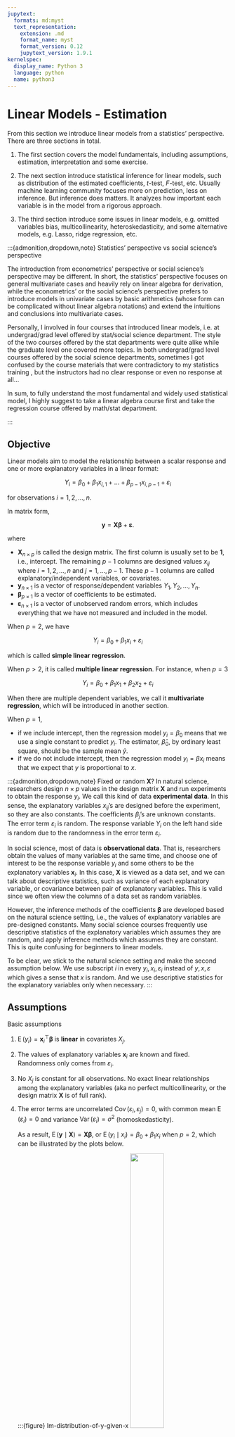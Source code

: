 ```yaml
---
jupytext:
  formats: md:myst
  text_representation:
    extension: .md
    format_name: myst
    format_version: 0.12
    jupytext_version: 1.9.1
kernelspec:
  display_name: Python 3
  language: python
  name: python3
---
```


# Linear Models - Estimation

From this section we introduce linear models from a statistics’ perspective. There are three sections in total.

1. The first section covers the model fundamentals, including assumptions, estimation, interpretation and some exercise.

2. The next section introduce statistical inference for linear models, such as distribution of the estimated coefficients, $t$-test, $F$-test, etc. Usually machine learning community focuses more on prediction, less on inference. But inference does matters. It analyzes how important each variable is in the model from a rigorous approach.

3. The third section introduce some issues in linear models, e.g. omitted variables bias, multicollinearity, heteroskedasticity, and some alternative models, e.g. Lasso, ridge regression, etc.


:::{admonition,dropdown,note} Statistics’ perspective vs social science’s perspective

The introduction from econometrics’ perspective or social science’s perspective may be different. In short, the statistics’ perspective focuses on general multivariate cases and heavily rely on linear algebra for derivation, while the econometrics’ or the social science’s perspective prefers to introduce models in univariate cases by basic arithmetics (whose form can be complicated without linear algebra notations) and extend the intuitions and conclusions into multivariate cases.

Personally, I involved in four courses that introduced linear models, i.e. at undergrad/grad level offered by stat/social science department. The style of the two courses offered by the stat departments were quite alike while the graduate level one covered more topics. In both undergrad/grad level courses offered by the social science departments, sometimes I got confused by the course materials that were contradictory to my statistics training , but the instructors had no clear response or even no response at all...

In sum, to fully understand the most fundamental and widely used statistical model, I highly suggest to take a linear algebra course first and take the regression course offered by math/stat department.

:::




## Objective

Linear models aim to model the relationship between a scalar response and one or more explanatory variables in a linear format:

$$Y_i  = \beta_0 + \beta_1 x_{i,1} + \ldots + \beta_{p-1} x_{i,p-1}  + \varepsilon_i $$

for observations $i=1, 2, \ldots, n$.

In matrix form,

$$
\boldsymbol{y} = \boldsymbol{X} \boldsymbol{\beta} + \boldsymbol{\varepsilon}.
$$

where
- $\boldsymbol{X}_{n\times p}$ is called the design matrix. The first column is usually set to be $\boldsymbol{1}$, i.e., intercept. The remaining $p-1$ columns are designed values $x_{ij}$ where $i = 1, 2, \ldots, n$ and $j=1, \ldots, p-1$. These $p-1$ columns are called explanatory/independent variables, or covariates.
- $\boldsymbol{y}_{n \times 1}$ is a vector of response/dependent variables $Y_1, Y_2, \ldots, Y_n$.
- $\boldsymbol{\beta}_{p \times 1}$ is a vector of coefficients to be estimated.
- $\boldsymbol{\varepsilon}_{n \times 1}$ is a vector of unobserved random errors, which includes everything that we have not measured and included in the model.

When $p=2$, we have

$$
Y_i = \beta_0 + \beta_1 x_i + \varepsilon_i
$$

which is called **simple linear regression**.

When $p>2$, it is called **multiple linear regression**. For instance, when $p=3$

$$
Y_i = \beta_0 + \beta_1 x_1 + \beta_2 x_2 + \varepsilon_i
$$

When there are multiple dependent variables, we call it **multivariate regression**, which will be introduced in another section.

When $p=1$,

- if we include intercept, then the regression model $y_i = \beta_0$ means that we use a single constant to predict $y_i$. The estimator, $\hat{\beta}_0$, by ordinary least square, should be the sample mean $\hat{y}$.
- if we do not include intercept, then the regression model $y_i = \beta x_i$ means that we expect that $y$ is proportional to $x$.

:::{admonition,dropdown,note} Fixed or random $\boldsymbol{X}$?
In natural science, researchers design $n\times p$ values in the design matrix $\boldsymbol{X}$ and run experiments to obtain the response $y_i$. We call this kind of data **experimental data**. In this sense, the explanatory variables $x_{ij}$’s are designed before the experiment, so they are also constants. The coefficients $\beta_j$’s are unknown constants. The error term $\varepsilon_i$ is random. The response variable $Y_i$ on the left hand side is random due to the randomness in the error term $\varepsilon_i$.

In social science, most of data is **observational data**. That is, researchers obtain the values of many variables at the same time, and choose one of interest to be the response variable $y_i$ and some others to be the explanatory variables $\boldsymbol{x}_i$. In this case, $\boldsymbol{X}$ is viewed as a data set, and we can talk about descriptive statistics, such as variance of each explanatory variable, or covariance between pair of explanatory variables. This is valid since we often view the columns of a data set as random variables.

However, the inference methods of the coefficients $\boldsymbol{\beta}$ are developed based on the natural science setting, i.e., the values of explanatory variables are pre-designed constants. Many social science courses frequently use descriptive statistics of the explanatory variables which assumes they are random, and apply inference methods which assumes they are constant. This is quite confusing for beginners to linear models.

To be clear, we stick to the natural science setting and make the second assumption below. We use subscript $i$ in every $y_i, x_i, \varepsilon_i$ instead of $y, x, \varepsilon$ which gives a sense that $x$ is random. And we use descriptive statistics for the explanatory variables only when necessary.
:::

## Assumptions

Basic assumptions

1.  $\operatorname{E}\left( y_i \right) = \boldsymbol{x}_i ^\top \boldsymbol{\beta}$ is **linear** in covariates $X_j$.

2.  The values of explanatory variables $\boldsymbol{x}_i$ are known and fixed. Randomness only comes from $\varepsilon_i$.

3.  No $X_j$ is constant for all observations. No exact linear relationships among the explanatory variables (aka no perfect multicollinearity, or the design matrix $\boldsymbol{X}$ is of full rank).

4.  The error terms are uncorrelated $\operatorname{Cov}\left( \varepsilon_i, \varepsilon_j \right)= 0$, with common mean $\operatorname{E}\left( \varepsilon_i \right) = 0$ and variance $\operatorname{Var}\left( \varepsilon_i \right) = \sigma^2$ (homoskedasticity).

    As a result, $\operatorname{E}\left( \boldsymbol{y} \mid \boldsymbol{X} \right) = \boldsymbol{X} \boldsymbol{\beta}$, or $\operatorname{E}\left( y_i \mid x_i \right) = \beta_0 + \beta_1 x_i$ when $p=2$, which can be illustrated by the plots below.

    :::{figure} lm-distribution-of-y-given-x
    <img src="../imgs/lm-cond-distribution.png" width = "40%" alt=""/>

    Distributions of $y$ given $x$ \[Meyer 2021\]
    :::

    :::{figure} lm-observation-of-y-given-x
    <img src="../imgs/lm-xyplane-dots.png" width = "50%" alt=""/>

    Observations of $y$ given $x$ \[Meyer 2021\]
    :::

    To predict $\hat{y}_i$, we just use $\hat{y}_i = \boldsymbol{x}_i ^\top \hat{\boldsymbol{\beta}}$ .

5.  The error terms are independent and follow Gaussian distribution $\varepsilon_i \overset{\text{iid}}{\sim}N(0, \sigma^2)$, or $\boldsymbol{\varepsilon} \sim N_n (\boldsymbol{0} , \sigma^2 \boldsymbol{I} _n)$.

    As a result, we have $Y_i \sim N(\boldsymbol{x}_i ^\top \boldsymbol{\beta} , \sigma^2 )$ or $\boldsymbol{y} \sim N_n(\boldsymbol{X} \boldsymbol{\beta} , \sigma^2 \boldsymbol{I} _n)$

These assumptions are used for different objectives. The first 3 assumptions are the base, and in additiona to them,
- derivation of $\hat{\boldsymbol{\beta}}$ by least squares uses no more assumptions.
- derivation of $\hat{\boldsymbol{\beta}}$ by maximal likelihood uses assumptions 4 and 5.
- derivation of $\operatorname{E}\left( \hat{\boldsymbol{\beta}} \right)$ uses $\operatorname{E}\left( \varepsilon_i \right) = 0$ in 4.
- derivation of $\operatorname{Var}\left( \hat{\boldsymbol{\beta}} \right)$ uses 1, 2, $\operatorname{Cov}\left( \varepsilon_i, \varepsilon_j \right) = 0$ and $\operatorname{Var}\left( \epsilon_i \right) = \sigma^2$ in 4.
- proof of Gaussian-Markov Theorem (BLUE) uses 4.
- derivation of the distribution of $\hat{\boldsymbol{\beta} }$ uses 4 and 5.

:::{admonition,dropdown,note} Zero conditional mean assumption
In some social science or econometrics courses, they follow the “Gauss-Markov assumptions” that are roughly the same to the assumptions, but in different formats. One of them is zero conditional mean assumption.

In general, it says

$$
\operatorname{E}\left( \varepsilon \mid x_1, x_2, \ldots, x_p\right) = 0
$$

For $p=2$, it is

$$\operatorname{E}\left( \varepsilon \mid x  \right) = 0$$

which (in their setting) implies

$$\begin{align}
\operatorname{E}\left( \varepsilon \right)
&= \operatorname{E}\left( \operatorname{E}\left( \varepsilon \mid x \right) \right)\\
&= 0\\
\operatorname{Cov}\left( \varepsilon, x \right)
&= \operatorname{E}\left( \varepsilon x \right) - \operatorname{E}\left( \varepsilon \right)\operatorname{E}\left( x \right)\\
&= \operatorname{E}\left( \operatorname{E}\left( \varepsilon x \mid x \right) \right)- 0 \times \operatorname{E}\left( x \right)\\
&= \operatorname{E}\left( x \operatorname{E}\left( \varepsilon \mid x \right) \right) \\
&= 0
\end{align}$$

Then they these two corollaries are used for [estimation](lm-estimation-by-assumpation).

As discussed above, in their setting $x$ is random (at this stage), so they use notations such as $\operatorname{E}\left( \varepsilon \mid x \right)$ and $\operatorname{Cov}\left( x, \varepsilon \right)$. It also seems that they view $\varepsilon$ as an “overall” measure of random error, instead of $\varepsilon_i$ for specific $i$ in the natural science setting. But they can mean so by using the conditional notation $\operatorname{E}\left( \varepsilon \mid x \right)$.
:::

## Estimation

We introduce various methods to estimate the parameters $\boldsymbol{\beta}$ and $\sigma^2$.

### Ordinary Least Squares

The most common way is to estimate the parameter $\hat{\boldsymbol{\beta}}$ by minimizing the sum of squared errors $\sum_i(y_i-\hat{y}_i)^2$.

```{margin} A note on substitution
We substitute the predicted $\hat{\boldsymbol{y} }$ by $\boldsymbol{X} \boldsymbol{\beta}$. The $\boldsymbol{\beta}$ here just means a variable in the optimization problem, not the unknown constant coefficients in our model.
```

$$\begin{align}
\hat{\boldsymbol{\beta}} &= \underset{\boldsymbol{\beta} }{\mathrm{argmin}} \, \left\Vert \boldsymbol{y}  - \hat{\boldsymbol{y}}  \right\Vert ^2 \\
&= \underset{\boldsymbol{\beta} }{\mathrm{argmin}} \, \left\Vert \boldsymbol{y}  - \boldsymbol{X}  \boldsymbol{\beta}  \right\Vert ^2 \\
\end{align}$$

The gradient w.r.t. $\boldsymbol{\beta}$ is

$$\begin{align}
\nabla_{\boldsymbol{\beta}} &= -2 \boldsymbol{X}  ^\top (\boldsymbol{y} - \boldsymbol{X} \boldsymbol{\beta} )  \\
&\overset{\text{set}}{=} \boldsymbol{0}
\end{align}$$

Hence, we have

$$
\boldsymbol{X} ^\top \boldsymbol{X} \boldsymbol{\beta} = \boldsymbol{X} ^\top \boldsymbol{y}
$$

This linear system is called the **normal equation**.

The closed form solution is

$$\hat{\boldsymbol{\beta}} = \left( \boldsymbol{X} ^\top \boldsymbol{X}   \right)^{-1}\boldsymbol{X} ^\top  \boldsymbol{y}  $$


Note that $\hat{\boldsymbol{\beta}}=(\boldsymbol{X} ^\top \boldsymbol{X} ) ^{-1} \boldsymbol{X}^\top \boldsymbol{y}$ is a random variable, since it is a linear combination of the random vector $\boldsymbol{y}$. This means that, keeping $\boldsymbol{X}$ fixed, repeat the experiment, we will probably get different response values $\boldsymbol{y}$, and hence different $\hat{\boldsymbol{\beta}}$. As a result, there is a sampling distribution of $\hat{\boldsymbol{\beta}}$, and we can find its mean, variance, and conduct hypothesis testing.


::::{admonition,dropdown,tip} View least squares as projection
Substitute the solve $\hat{\boldsymbol{\beta}}$ into the prediction $\hat{\boldsymbol{y}}$ we have


$$
\hat{\boldsymbol{y}} = \boldsymbol{X} \hat{\boldsymbol{\beta}} = \underbrace {\boldsymbol{X} (\boldsymbol{X} ^\top \boldsymbol{X} ) ^{-1} \boldsymbol{X} ^\top}_{\boldsymbol{H}} \boldsymbol{y}
$$

Here $\boldsymbol{H}$ is a projection matrix onto the column space (image) of $\boldsymbol{X}$. Recall that a projection matrix onto the column span of a matrix $\boldsymbol{X}$ has the form $\boldsymbol{P} _{\operatorname{col}(\boldsymbol{X} )} = \boldsymbol{X} \boldsymbol{X} ^\dagger$ where $\boldsymbol{X} ^\dagger =  (\boldsymbol{X} ^\top \boldsymbol{X} ) ^{-1} \boldsymbol{X} ^\top$ is the pseudo inverse of $\boldsymbol{X}$.

Essentially, we are trying to find a vector $\hat{\boldsymbol{y}}$ in the column space of the data matrix $\boldsymbol{X}$ that is as close to $\boldsymbol{y}$ as possible, and the closest one is just the projection of $\boldsymbol{y}$ onto $\operatorname{col}(\boldsymbol{X})$, which is $\boldsymbol{H}\boldsymbol{y}$. The distance is measured by the norm $\left\| \boldsymbol{y} - \hat{\boldsymbol{y}}  \right\|$, which is the squared root of sum of squared errors. Note that $\boldsymbol{y} - \hat{\boldsymbol{y}} = (\boldsymbol{I} - \boldsymbol{H} ) \boldsymbol{y} \in \operatorname{col}(\boldsymbol{X}) ^ \bot$ since $\boldsymbol{I} - \boldsymbol{H} = \boldsymbol{I}  - \boldsymbol{P}_{\operatorname{col}(\boldsymbol{X}) } = \boldsymbol{P}_{\operatorname{col}(\boldsymbol{X}) ^ \bot}$ is the projection matrix onto the orthogonal complement $\operatorname{col}(\boldsymbol{X}) ^ \bot$.

:::{figure} lm-projection
<img src="../imgs/lm-projection.png" width = "50%" alt=""/>

Least squares as a projection [[Gold 2017]](https://waterprogramming.wordpress.com/2017/05/12/an-introduction-to-econometrics-part-1-classical-ordinary-least-squares-regression/)
:::

::::


:::{admonition,dropdown,note} Solving the linear system by software
Computing software use specific functions to solve the normal equation $\boldsymbol{X} ^\top \boldsymbol{X} \boldsymbol{\beta} = \boldsymbol{X} ^\top \boldsymbol{y}$ for $\boldsymbol{\beta}$, instead of using the inverse $(\boldsymbol{X} ^\top \boldsymbol{X}) ^{-1}$ directly which can be slow and numerically unstable. For instance, one can use QR factorization of $X$,

$$
\boldsymbol{X} = \boldsymbol{Q} \left[\begin{array}{l}
\boldsymbol{R}_{p \times p}  \\
\boldsymbol{0}_{(n-p) \times p}
\end{array}\right]
$$

Hence,

$$
\begin{aligned}
\| \boldsymbol{y} - \boldsymbol{X}  \boldsymbol{\beta}  \|^{2}
&=\left\|\boldsymbol{Q} ^{\top} \boldsymbol{y}  - \boldsymbol{Q} ^\top \boldsymbol{X} \boldsymbol{\beta}  \right\|^{2} \\
&=\left\|\left(\begin{array}{c}
\boldsymbol{f}  \\
\boldsymbol{r}
\end{array}\right)-\left(\begin{array}{c}
\boldsymbol{R} \boldsymbol{\beta}  \\
\boldsymbol{0}
\end{array}\right)\right\|^{2} \\
&=\|\boldsymbol{f} - \boldsymbol{R} \boldsymbol{\beta} \|^{2}+\|\boldsymbol{r} \|^{2}
\end{aligned}
$$

Finally

$$
\boldsymbol{\beta} = \boldsymbol{R} ^{-1} \boldsymbol{f}
$$
:::




An unbiased estimator of the error variance $\sigma^2 = \operatorname{Var}\left( \varepsilon \right)$ is (to be discussed \[later\])

$$
\hat{\sigma}^2 = \frac{\left\Vert \boldsymbol{y} - \boldsymbol{X} \hat{\boldsymbol{\beta}} \right\Vert ^2}{n-p}
$$

When $p=2$, we have

$$\hat{\beta}_0, \hat{\beta}_1 =  \underset{\beta_0, \beta_1 }{\mathrm{argmin}} \, \sum_i \left( y_i - \beta_0 - \beta_1 x_i \right)^2$$

Differentiation w.r.t. $\beta_1$ gives

$$
- 2\sum_i (y_i - \beta_0 - \beta_1 x_i) x_i = 0
$$

Differentiation w.r.t. $\beta_0$ gives

$$
- 2\sum_i (y_i - \beta_0 - \beta_1 x_i) = 0
$$

Solve the system of the equations, we have

$$\begin{align}
\hat{\beta}_{1} &=\frac{\sum_{i=1}^{n}\left(x_{i}-\bar{x}\right)\left(y_{i}-\bar{y}\right)}{\sum_{i=1}^{n}\left(x_{i}-\bar{x}\right)^{2}} \\
\hat{\beta}_{0} &=\bar{y}-\hat{\beta}_{1} \bar{x}
\end{align}$$

The expression for $\hat{\beta}_0$ implies that the fitted line cross the sample mean point $(\bar{x}, \bar{y})$.

Moreover,

$$
\hat{\sigma}^2 = \frac{1}{n-2} \sum_i \hat\varepsilon_i^2
$$

where $\hat\varepsilon_i = y_i - \hat{\beta}_0 - \hat{\beta}_1 x_i$.

:::{admonition,note} Minimizing mean squared error
The objective function, **sum of squared errors**,

$$
\left\Vert \boldsymbol{y}  - \boldsymbol{X}  \boldsymbol{\beta}  \right\Vert ^2 = \sum_i \left( y_i - \boldsymbol{x}_i ^\top \boldsymbol{\beta} \right)^2
$$

can be replaced by **mean squared error**,

$$
\frac{1}{n} \sum_i \left( y_i - \boldsymbol{x}_i ^\top \boldsymbol{\beta} \right)^2
$$

and the results are the same.
:::




(lm-estimation-by-assumpation)=
### By Assumptions

In some social science courses, the estimation is done by using the assumptions

- $\operatorname{E}\left( \varepsilon \right) = 0$
- $\operatorname{E}\left( \varepsilon \mid X \right) = 0$

The first one gives

$$
\frac{1}{n}  \sum_{i=1}^{n}\left(y_{i}-\hat{\beta}_{0}-\hat{\beta}_{1} x_{i}\right)=0
$$

The second one gives

$$\begin{align}
\operatorname{Cov}\left( X, \varepsilon \right)
&= \operatorname{E}\left( X \varepsilon \right) - \operatorname{E}\left( X \right) \operatorname{E}\left( \varepsilon \right) \\
&= \operatorname{E}\left[ \operatorname{E}\left( X \varepsilon \mid X \right) \right] - \operatorname{E}\left(  X \right)\operatorname{E}\left[ \operatorname{E}\left( \varepsilon \mid X\right) \right]\\
&= \operatorname{E}\left[ X \operatorname{E}\left( \varepsilon \mid X \right) \right] - \operatorname{E}\left(  X \right)\operatorname{E}\left[ \operatorname{E}\left( \varepsilon \mid X\right) \right]\\
&= 0
\end{align}$$

which gives

$$
\frac{1}{n}  \sum_{i=1}^{n} x_{i}\left(y_{i}-\hat{\beta}_{0}-\hat{\beta}_{1} x_{i}\right)=0
$$

Therefore, we have the same normal equations to solve for $\hat{\beta}_0$ and $\hat{\beta}_1$.



:::{admonition,warning} Warning

Estimation by the two assumptions derived from the zero conditional mean assumption can be problematic. Consider a model without intercept $y_i = \beta x_i + \varepsilon_i$. Fitting by OLS, we have only ONE first order condition

$$
\sum_{i=1}^{n} x_{i}\left(y_{i}-\hat{\beta}_{1} x_{i}\right)=0
$$

If we fit by assumptions, then in addition to the condition above, the first assumption $\operatorname{E}\left( \varepsilon \right) = 0$ also gives

$$
 \sum_{i=1}^{n}\left(y_{i}-\hat{\beta}_{1} x_{i}\right)=0
$$

These two conditions may not hold at the same time.
:::


### Maximum Likelihood

biased. TBD.

### Gradient Descent

TBD.

## Interpretation


### Value of Estimated Coefficients

```{margin} Non-linear term in linear models.
"Linear" model is linear in predictors. A predictor can be a non-linear feature of inputs $x_1, \ldots, x_p$, say $x_1^2, ln^{x_1}, x_1 x_2, $ etc.
```

1. For a model in a standard form,

    - $\beta_j$ is the expected change in the value of the response variable $y$ if the value of the covariate $x_j$ increases by 1, holding other covariates fixed, aka *ceteris paribus*.

        :::{admonition,warning} Warning
        Sometimes other covariates is unlikely to be fixed as we increase $x_j$, and in these cases the *ceteris paribus* interpretation is not appropriate. So for interpretation purpose, don’t include

        - multiple measures of the same economic concept,
        - intermediate outcomes or alternative forms of the dependent variable
        :::

    - $\beta_0$ is the expected value of the response variable $y$ if all covariates have values of zero.

1. If the covariate is an interaction term, for instance,

    $$
    Y = \beta_0 + \beta_1 x_1 + \beta_2 x_2 + \beta_{12} x_1 x_2 + \varepsilon
    $$

    Then $(\hat{\beta}_1 + \hat{\beta}_{12}x_2)$ can be interpreted as the estimated effect of one unit change in $x_1$ on $Y$ given a fixed value $x_2$. Usually $x_2$ is an dummy variable, say gender.

    In short, we build this model because we believe the effect of $x_1$ on $Y$ depends on $x_2$.

    Often higher-order interactions are added after lower-order interactions are included.


1. For polynomial covariates, say,

    $$
    Y = \beta_0 + \beta_1 x_1 + \beta_2 x_1^2 + \beta_{3} x_1^3 + \varepsilon
    $$

    the interpretation of the marginal effect of $x_1$ is simply the partial derivative $\beta_1 + 2\beta_2 x_1 + 3 \beta_3 x_1^2$. We build such model because the plot suggests a non-linear relation between $Y$ and $x_1$, or we believe the effect of $x_1$ on $Y$ depends on the value of $x_1$. Note in this case the effect can change sign.


1. For a model that involves log, we need some approximation.

    - $Y = \beta_0 + \beta_1 \ln(x) + \mu$

        $$\begin{aligned}
        \ln(1+0.01)&\approx 0.01\\
        \Rightarrow \quad \ln(x + 0.01x) &\approx \ln(x)  + 0.01 \quad \forall x\\
        \end{aligned}$$

        Hence, $0.01x$ change in $x$, or $1\%$ change in $x$, is associated with $0.01\beta_1$ change in value of $Y$.

    - $\ln(Y) = \beta_0 + \beta_1 x + \mu$

        $$\begin{aligned}
        Y ^\prime
        &= \exp(\beta_0 + \beta_1 (x + 1) + \varepsilon)   \\
        &= \exp(\beta_0 + \beta_1 + \varepsilon) \exp(\beta_1)  \\
        &\approx Y (1 + \beta_1) \quad \text{if $\beta_1$ is close to 0}  \\
        \end{aligned}$$

        Hence, $1$ unit change in $x$ is associated with $100\beta_1 \%$ change in $Y$.

    - $\ln(Y) = \beta_0 + \beta_1 \ln(x) + \mu$

        $$\begin{aligned}
        Y ^\prime
        &= \exp(\beta_0 + \beta_1 \ln(x + 0.01x) + \varepsilon)   \\
        &\approx \exp(\beta_0 + \beta_1 (\ln(x) + 0.01) + \varepsilon)   \\
        &= \exp(\beta_0 + \beta_1 \ln(x) + \varepsilon)\exp(0.01\beta_1)   \\
        &\approx Y (1 + 0.01\beta_1) \quad \text{if $0.01\beta_1$ is close to 0}  \\
        \end{aligned}$$

        Hence, $1\%$ change in $x$ is associated with $\beta_1 \%$ change in $Y$, i.e. $\beta_1$ measures **elasticity**.



      :::{admonition,note} When to use log?

      Log is often used

      - when the variable has a right skewed distribution, e.g. wages, prices

      - to reduce heteroskedasticity

      not used when

      - the variable has negative values

      - the variable are in percentages or proportions (hard to interpret)

      Also note that logging can change significance tests.

      :::



``` {warning}
Linear regression models only reveal linear associations between the response variable and the independent variables. But association does not imply causation. Simple example: in SLR, regress $X$ over $Y$, the coefficient has same sign and significance, but causation cannot be reversed.

Only when the data is from a randomized controlled trial, correlation will imply causation.
```

We can measure if a coefficient is statistically significant by [$t$-test](lm-t-test).




### $R$-squared

We will introduce $R$-squared in detail in next section.

Definition ($R$-squared)
: $R$-squared is a statistical measure that represents the **proportion of the variance** for a dependent variable that’s **explained** by an independent variable or variables in a regression model.

$$
R^2 = \frac{\sum (\hat{y}_i - \bar{y})^2}{\sum (y_i - \bar{y})^2}
$$

(lm-partialling-out)=
### Partialling Out Explanation for MLR

We can interpret the coefficients in multiple linear regression from “partialling out” perspective.

When $p=3$, i.e.,

$$
\hat{y}=\hat{\beta}_{0}+\hat{\beta}_{1} x_{1}+\hat{\beta}_{2} x_{2}
$$

We can obtain $\hat{\beta}_1$ by the following three steps

1.  regress $x_1$ over $x_2$ and obtain

    $$\hat{x}_{1}=\hat{\gamma}_{0}+\hat{\gamma}_{1} x_{2}$$

2.  compute the residuals $\hat{u}_{i}$ in the above regression

    $$
    \hat{u}_{i} = x_{1i} - \hat{x}_{1i}
    $$

3.  regress $y$ on the the residuals $\hat{u}_{1}$, and the estimated coefficient equals the required coefficient.

    $$\begin{align}
    \text{Regress}\quad y_i
    &\sim \alpha_{0}+\alpha_{1} \hat{u}_i \\
    \text{Obtain}\quad\hat{\alpha}_{1}
    &= \frac{\sum (\hat{u}_i - \bar{\hat{u}}_i)(y_i - \bar{y})}{\sum (\hat{u}_i - \bar{\hat{u}}_i)^2} \\
    &= \frac{\sum \hat{u}_{i}y_i}{\sum \hat{u}_{i}^2} \qquad \because \bar{\hat{u}}_i = 0\\
    &\overset{\text{claimed}}{=} \hat{\beta}_1
    \end{align}$$

In this approach, $\hat{u}$ is interpreted as the part in $x_1$ that cannot be predicted by $x_2$, or is uncorrelated with $x_2$. We then regress $y$ on $\hat{u}$, to get the effect of $x_1$ on $y$ after $x_2$ has been “partialled out”.

It can be proved that the above method hold for any $p$.

:::{admonition,dropdown,seealso} *Proof*

Let's consider the last variable $X_j$ and its coefficient $\beta_j$. First we find a formula for $\hat{\beta}_j$.

Recall the matrix inverse formula: if


$$
\boldsymbol{M}=\left[\begin{array}{cc}
\boldsymbol{A} & \boldsymbol{b} \\
\boldsymbol{b}^{\top} & c
\end{array}\right]
$$

Then

$$
\boldsymbol{M}^{-1}=\left[\begin{array}{cc}
\left(\boldsymbol{A}-\frac{1}{c} \boldsymbol{b} \boldsymbol{b}^{\top}\right)^{-1} & -\frac{1}{k} \boldsymbol{A}^{-1} \boldsymbol{b} \\
-\frac{1}{k} \boldsymbol{b}^{\top} \boldsymbol{A}^{-1} & \frac{1}{k}
\end{array}\right]=\left[\begin{array}{cc}
\boldsymbol{A}^{-1}+\frac{1}{k} \boldsymbol{A}^{-1} \boldsymbol{b} \boldsymbol{b}^{\top} \boldsymbol{A}^{-1} & -\frac{1}{k} \boldsymbol{A}^{-1} \boldsymbol{b} \\
-\frac{1}{k} \boldsymbol{b}^{\top} \boldsymbol{A}^{-1} & \frac{1}{k}
\end{array}\right]
$$

where $k = c- \boldsymbol{b} ^\top \boldsymbol{A} ^{-1} \boldsymbol{b}$.

In this case,

- $\boldsymbol{A} = \boldsymbol{X} ^\top _{-j} \boldsymbol{X} _{-j}$

- $\boldsymbol{b} = \boldsymbol{X} ^\top _{-j} \boldsymbol{x}_j$
- $c = \boldsymbol{x}_j ^\top \boldsymbol{x}_j = \left\| \boldsymbol{x}_j  \right\|^2$
- $k = \boldsymbol{x}_j ^\top \boldsymbol{x}_j  - \boldsymbol{x}_j ^\top \boldsymbol{X} _{-j} \left( \boldsymbol{X} ^\top _{-j} \boldsymbol{X} _{-j} \right) ^{-1} \boldsymbol{X} ^\top _{-j} \boldsymbol{x}_j = \boldsymbol{x}_j ^\top (\boldsymbol{I} - \boldsymbol{H} _{-j}) \boldsymbol{x}_j$

Substituting the above expression to the formula gives

$$
\left( \boldsymbol{X} ^\top \boldsymbol{X} \right)^{-1}=\left[\begin{array}{cc}
\left(\boldsymbol{X} ^\top _{-j} \boldsymbol{X} _{-j}-\frac{1}{c} \boldsymbol{X} ^\top _{-j} \boldsymbol{x}_j \boldsymbol{x}_j ^\top \boldsymbol{X} _{-j} \right)^{-1} & -\frac{1}{k} \left( \boldsymbol{X} ^\top _{-j} \boldsymbol{X} _{-j} \right)^{-1} \boldsymbol{X} ^\top _{-j} \boldsymbol{x}_j \\
-\frac{1}{k} \boldsymbol{x}_j^{\top} \boldsymbol{X} _{-j}  \left( \boldsymbol{X} ^\top _{-j} \boldsymbol{X} _{-j} \right)^{-1} & \frac{1}{k}
\end{array}\right]
$$

Hence

$$\begin{aligned}
\hat{\beta}_j &=\hat{\boldsymbol{\beta}} _{[j]} \\
&= \left[ \left( \boldsymbol{X} ^\top \boldsymbol{X}  \right) ^{-1} \boldsymbol{X} ^\top \boldsymbol{y} \right]_j \\
&= \frac{1}{k} \left[\begin{array}{cc}
- \boldsymbol{x}_j^{\top} \boldsymbol{X} _{-j}  \left( \boldsymbol{X} ^\top _{-j} \boldsymbol{X} _{-j} \right)^{-1} & 1 \\
\end{array}\right] \left[\begin{array}{cc}
\boldsymbol{X} ^\top _{-j} \boldsymbol{y} \\
\boldsymbol{x}_j ^\top \boldsymbol{y}
\end{array}\right] \\
&= \frac{1}{k} \left( - \boldsymbol{x}_j^{\top} \boldsymbol{X} _{-j}  \left( \boldsymbol{X} ^\top _{-j} \boldsymbol{X} _{-j} \right)^{-1} \boldsymbol{X} ^\top _{-j} \boldsymbol{y}  + \boldsymbol{x} ^\top _j \boldsymbol{y}   \right) \\
&= \frac{1}{k} \left(- \boldsymbol{x}_j^{\top}\boldsymbol{H} _{-j} \boldsymbol{y}  + \boldsymbol{x} ^\top _j \boldsymbol{y}   \right) \\
&= \frac{1}{k} \boldsymbol{x}_j ^\top \left(\boldsymbol{I}_{n} - \boldsymbol{H} _{-j}   \right) \boldsymbol{y} \\
&= \frac{1}{k}  \hat{\boldsymbol{u}} ^\top \boldsymbol{y} \\
\end{aligned}$$

The partialling out formula says


$$\begin{aligned}
\hat{\alpha}_1
&= \frac{\sum (\hat{u}_i - \bar{\hat{u}}_i)(y_i - \bar{y})}{\sum (\hat{u}_i - \bar{\hat{u}}_i)^2} \\
&= \frac{\sum \hat{u}_{i}y_i}{\sum \hat{u}_{i}^2} \qquad \because \bar{\hat{u}}_i = 0 \\
&= \frac{\hat{\boldsymbol{u} }^\top \boldsymbol{y} }{\hat{\boldsymbol{u} }^\top \hat{\boldsymbol{u} }} \\
\end{aligned}$$

Note that $\hat{\boldsymbol{u} }^\top \hat{\boldsymbol{u} }= \boldsymbol{x}_j ^\top (\boldsymbol{I}  - \boldsymbol{H} _{-j})^2 \boldsymbol{x}_j = \boldsymbol{x}_j ^\top (\boldsymbol{I} -\boldsymbol{H} _{-j})\boldsymbol{x}_j = k$

Therefore, $\hat{\beta}_j = \hat{\alpha}_1$.

$\square$

Byproduct: since $\hat{u}_i$ is actually constant (obtained from constant design matrix $\boldsymbol{X}$), we can obtain a convenient formula for individual $\hat{\beta}_j$ (rather than the vector $\hat{\boldsymbol{\beta} }$). Moreover, it can be used to compute individual variance:

$$\begin{aligned}
\operatorname{Var}\left( \hat{\beta}_j \right)
&= \operatorname{Var}\left( \frac{\sum \hat{u}_{i}y_i}{\sum \hat{u}_{i}^2} \right)\\
&= \frac{\sum \operatorname{Var} \left( \hat{u}_{i} y_i \right)}{SSR_j^2}\\
&= \frac{\sum \hat{u}_{i}^2 \operatorname{Var}\left( \varepsilon_i \right)}{SSR_j^2}\\
\end{aligned}$$

This holds for any type of $\operatorname{Var}\left( \varepsilon_i \right)$, i.e. heteroskedasticity. For more details see [variance](lm-inference-variance) section.


:::





## Exercise

SLR stands for simple linear regression $y_i = \beta_0 + \beta_1 x_i + \varepsilon_i $

1. *In SLR, can you compute $\hat{\beta}_1$ from correlation $r_{X,Y}$ and standard deviations $s_X$ and $s_Y$?*

    :::{admonition,dropdown,seealso} *Solution*

    In SLR, we can see from the solution

    $$\begin{align}
    \hat{\beta}_{1} &=\frac{\sum_{i=1}^{n}\left(x_{i}-\bar{x}\right)\left(y_{i}-\bar{y}\right)}{\sum_{i=1}^{n}\left(x_{i}-\bar{x}\right)^{2}}
    \end{align}$$

    that

    $$\begin{align}
    \hat{\beta}_1 &= \frac{\widehat{\operatorname{Cov}}\left( Y, X \right)}{\widehat{\operatorname{Var}}\left( X \right)}  \\
    &= r_{X,Y} \frac{s_Y}{s_X}
    \end{align}$$

    Thus, the slope has the same sign with the correlation $r_{X,Y}$, and equals to the correlation times a ratio of the sample standard deviations of the dependent variable over the independent variable.

    Once can see that the magnitude of $\hat\beta_1$ increases with the magnitude of $r_{X,Y}$ and $s_Y$, and decreases with $s_X$, holding others fixed.

    :::

2. *In SLR, can you compute $\bar{y}$ given $\hat{\beta}_0,\hat{\beta}_1$ and $\bar{x}$?*

    :::{admonition,dropdown,seealso} *Solution*

    Since $\hat{\beta}_{0} =\bar{y}-\hat{\beta}_{1} \bar{x}$, we have $\bar{y} = \hat{\beta}_{0} + \hat{\beta}_{1} \bar{x}$, i.e. the regression line always goes through the mean $(\bar{x}, \bar{y})$ of the sample.

    This also hold for multiple regression, by the first order condition w.r.t. $\beta_0$.

    :::

3. *What if the mean of the error term is not zero? Can you write down an equivalent model?*

    :::{admonition,dropdown,seealso} *Solution*

    If $\operatorname{E}\left( \varepsilon \right) = \mu_\varepsilon \ne 0$, we can just denote $\varepsilon = \mu_\varepsilon + v$, where $v$ is a new error term with zero mean. Our model becomes

    $$
    y_i = (\beta_0 + \mu_\varepsilon) + \beta_1 x_1 + v
    $$

    where $(\beta_0 + \mu_\varepsilon)$ is the new intercept. We can still apply the methods above to conduct estimation and inference.

    :::

1. *Assume the intercept $\beta_0$ in the model $y=\beta_0 + \beta_1 x + \varepsilon$ is zero. Find the OLS estimate for $\beta_1$, denoted $\tilde{\beta}$. Find its mean, variance, and compare them with those of the OLS estimate for $\beta_1$ when there is an intercept term.*

    :::{admonition,dropdown,seealso} *Solution*

    If there is no intercept, consider a simple case

    $$
    y_i = \beta x_i + \varepsilon_i
    $$

    Then by minimizing sum of squared errors

    $$
    \min \sum_i (y_i - \beta x_i)^2
    $$

    we have

    $$
    -2 \sum_i (y_i - \beta x_i) x_i = 0
    $$

    and hence,

    $$\begin{align}
    \tilde{\beta}
    &= \frac{\sum_i x_i y_i}{\sum_i x_i^2} \\
    &= \frac{\sum_i x_i (\beta x_i + \varepsilon_i)}{\sum_i x_i^2}\\
    &= \beta + \frac{\sum x_i \varepsilon_i}{\sum_i x_i^2}
    \end{align}$$

    Therefore, $\tilde{\beta}$ is still an unbiased estimator of $\beta$, while its variance is smaller than the variance calculated assuming the intercept is non-zero.

    $$
    \operatorname{Var}\left( \tilde{\beta} \right) = \frac{\sigma^2}{\sum x_i^2} \le  \frac{\sigma^2}{\sum (x_i - \bar{x})^2} = \operatorname{Var}\left( \hat{\beta}  \right)
    $$

    Hence, we conclude that

    - if the intercept is known to be zero, better use $\tilde\beta$ instead of $\hat\beta$, since the standard error of the $\tilde\beta$ is smaller, and both are unbiased.

    - If the true model has a non-zero intercept, then $\tilde\beta$ is biased for $\beta$, but it has a smaller variance, which brings a tradeoff of bias vs variance.

    :::

1. *What happen to $\beta$, its standard error, and its p-value, if we scale the $j$-th covariate $x_j$, or add a constant to $x_j$? How about if we change $Y$?*

    :::{admonition,dropdown,seealso} *Proof*

    In short, for an affine transformation on $x_j$ or $Y$, since the column space of $\boldsymbol{X}$ and the direction of $\boldsymbol{y}$ are unchanged, the overall fitting should be unchanged, such as $R^2$, $t$-test and $F-test$. The estimates (coefficients, residuals) may change.

    One can re-write the model and compare with the original one. Suppose the original model is

    $$
    Y = \beta_0 + \beta_1 x_1 + \ldots + \beta_j x_j + \varepsilon
    $$

    Let $x_j ^\prime = ax_j + b$, and let $\gamma_j$ be the new slope, $\gamma_0$ be the new intercept, and $u$ be the new error term.

    $$
    Y = \gamma_0 + \gamma_1 x_1 + \ldots + \gamma_j (ax_j + b) + u
    $$

    Comparing the two models, we obtain

    $$\begin{aligned}
    \gamma_j &= \frac{1}{a} \beta_j  \\
    \gamma_0 &= \beta_0 - \gamma_j b \\
    &= \beta_0 - \beta_j \frac{b}{a}  \\
    \end{aligned}$$

    Others slope and the error term are unchanged.

    The estimated variance becomes

    $$
    \widehat{\operatorname{Var}}(\hat{\gamma}_j) = \hat{\sigma}^2 \frac{1}{1-R_j^2} \frac{1}{\sum (x ^\prime - \bar{x} ^\prime)^2} = \frac{1}{a^2}  \widehat{\operatorname{Var} }(\hat{\beta}_j)
    $$

    Hence, the standard error is $\operatorname{se}(\hat{\gamma}_j) = \operatorname{se}(\hat{\beta}_j)$ and the $t$-test statistic is

    $$
    \frac{\hat{\gamma}_j}{\operatorname{se}(\hat{\gamma}_j) } = \frac{\beta_j/a}{\operatorname{se}(\hat{\beta}_j)/a}   =  \frac{\beta_j}{\operatorname{se}(\hat{\beta}_j)}
    $$

    which is unchanged as expected.

    For the case $Y ^\prime = c Y + d$, it is easy to write

    $$
    cY + d = \gamma_0 + \gamma_1 x_1 + \ldots + \gamma_j x_j + u
    $$

    and we have

    $$\begin{aligned}
    \gamma_j &= c \beta_j \quad \forall j\\
    \gamma_0 &= c \beta_0 + d\\
    \end{aligned}$$

    The residuals are scaled by $c$ such that the standard error is scaled by $c$ too. Finally, the $t$-test statistic remains unchanged.

    The takeaway is that, one can scale the variable to a proper unit for better interpretation.

    :::


1. *True or False: In SLR, exchange $X$ and $Y$, the new slope estimate equals the reciprocal of the original one*.

    :::{admonition,dropdown,seealso} *Solution*

    False.

    Since $\hat{\beta}_1 = r_{X,Y}\frac{s_Y}{s_X}$, the new slope estimate is $\hat{\gamma}_1 = r_{X,Y}\frac{s_X}{s_Y}$. We only have $\hat{\beta}_1 \hat{\gamma}_1 = r_{X,Y}^2 = R^2$. The last equality holds in SLR, see [proof](lm-rsquared).

    More analysis:

    - Since in this case $F$-test depends only on $R^2$ ([proof](lm-F-test)), then the $F$-test are the same.

    - Since in this case $F$-test is equivalent to $t$-test ([proof](lm-F-test)), the $t$-test for $\hat{\beta}_1$ and $\hat{\gamma}_1$ are the same.

    - Hence, we have

        $$
        \frac{\sqrt{\hat{\sigma}_1^2 / s_X^2}}{\sqrt{\hat{\sigma}_2^2 / s_Y^2}} =  \frac{\operatorname{se}(\hat{\beta}_1)}{\operatorname{se}(\hat{\gamma_1})} = \frac{\hat{\beta}_1}{\hat{\gamma_1}} = \frac{s_Y^2}{s_X^2}
        $$

        then

        $$
        \frac{\hat{\sigma}_1}{\hat{\sigma}_2} = \frac{s_Y}{s_X} = \sqrt{\frac{\hat{\beta}_1}{\hat{\gamma_1}}}
        $$

    :::


1. *True or False: if $\operatorname{Cov}\left( Y, X_j \right) = 0$ then $\beta_j= 0$?*

    :::{admonition,dropdown,seealso} *Solution*

    In SLR, this is true, but in MLR, this is generally not true. See [here](lm-rss-nonincreasing) for explanation.

    :::


1. *What affect estimation precision?*

    :::{admonition,dropdown,seealso} *Solution*

    Recall

    $$
    \begin{aligned}
    \operatorname{Var}\left(\hat{\beta}_{j}\right) &=\sigma^{2}\left[\left(\boldsymbol{X}^{\top} \boldsymbol{X}\right)^{-1}\right]_{[j, j]} \\
    &=\sigma^{2} \frac{1}{1-R_{j}^{2}} \frac{1}{\sum_{i}\left(x_{i j}-\bar{x}_{j}\right)^{2}}
    \end{aligned}
    $$

    - The larger the error variance, $\sigma^2$, the larger the variance of the coefficient estimates.
    - The larger the variability in the $x_i$, the smaller the variance.
    - A larger sample size should decrease the variance.
    - In multiple regression, reduce the linear relation between $X_j$ and other covariates (e.g. by orthogonal design) can decreases $R^2_{j}$, and hence decrease the variance.

    :::


1. *To compare the effects of two variable $X_j, X_k$, can we say they have the same effect since the confidence interval of $\beta_j, \beta_k$ overlaps?*

    :::{admonition,dropdown,seealso} *Solution*

    No, since

    - the two coefficients are probably correlated $\operatorname{Cov}\left( \boldsymbol{\beta} _j, \beta_k \right) \ne 0$
    - even if they are not correlated, we still need to find a pivot quantity for $\theta = \beta_j - \beta_k$ and conduct a hypothesis testing on $\theta=0$. See the [$t$-test section](lm-t-test).
    :::

1. *Does the partialling out method holds for $p \ge 3$?* Yes.


1. *How do you compare two linear models?*

    :::{admonition,dropdown,seealso} *Solution*
    - $F$-test if nested
    - $R$-squared if same number of covariates (essentially comparing $RSS$)
    - adjusted $R$-squared
    - Log-likelihood
    - out-of-sample prediction

    :::

1.  *What happens if you exclude a relevant regressor $X_j$?*

    :::{admonition,dropdown,seealso} *Solution*
    Assumes the word "relevant" here means $\hat{\beta}_j$ is significant.
    - lower fitting performance, i.e. RSS increases,
    - lower predicting performance since we exclude a good predictor
    - probably higher standard error $\operatorname{se}(\hat{\beta}_k)$ since $RSS$ increases (also need to look at how $1-R_k^2$ increases)
    - bias estimates of other covariates $\operatorname{E}\left( \hat{\beta}_k \right)$, if the omitted variable has linear relation with them ($\alpha_k \ne 0$)

    See detailed [discussion](lm-omit-variable).
    :::

1. *What happens if you include an irrelevant regressor $X_j$?*

    :::{admonition,dropdown,seealso} *Slution*
    Assume the word "irrelevant" means $\beta_j=0$.
    - slightly higher fitting performance since $RSS$ decreases
    - lower predicting performance, since we fit noise as a variable
    - probably higher standard error $\operatorname{se}(\hat{\beta}_k)$ since $(1-R_k^2)$ decreases (also need to look at how $RSS$ decreases)
    - will NOT bias estimates of other covariates $\operatorname{E}\left( \hat{\beta}_k \right)$, since $\beta_j=0$.

    See detailed [discussion](lm-add-variable).
    :::

1. *Describe missing data problems in linear regression*

    :::{admonition,dropdown,seealso} *Solution*

    - if completely at random, then it amounts to a smaller sample. larger standard error, but still unbiased.
    - if missing depends on values of $x$ (Exogenous Sample Selection)
      - if the true relation is linear, then no problem. still unbiased since the slope of the hyperplane is unchanged. the standard error changes inversely according to how $\operatorname{Var}\left( X \right)$ change.
      - if the true relation is not linear, then we will get quite different estimates
    - if missing depends on $Y$ (Endogenous sample selection)
      - if the true relation is linear, then we may have biased estimates.

    See detailed [discussion](lm-missing-values)

    :::

1. *Does $\boldsymbol{x}_{p} ^\top \boldsymbol{y} = 0 \Leftrightarrow \hat{\beta}_{p}=0$?*

    :::{admonition,dropdown,seealso} *Solution*

    In general, NO. Whether $\boldsymbol{x}_{p} ^\top \boldsymbol{y} = 0$ depends only on these two vectors, but whether $\hat{\beta}_{p}=0$ depends on existing covariates in the model. See detailed [discussion](lm-rss-nonincreasing).

    :::

1. Given $R^2=0.3$ for $Y\sim X_1$, and $R^2 = 0.4$ for $Y \sim X_1$, what is $R^2$ for $Y \sim X_1 + X_2$?

    :::{admonition,dropdown,seealso} *Solution*

    **Short answer**

    Since $R^2$ is increasing when adding an additional regressor, the lower bound is $\max(0.3, 0.4)$. The upper bound is 1 (this is a bold guess, see details below).

    **Long answer**

    First we find the range of $\rho_{X_1, X_2}$ by veryfying the positive semi-definitess of the correlation matrix $\operatorname{Cov}\left( [Y, X_1, X_2] \right)$. Note that we only know $\rho^2_{Y, X_1}$ and $\rho^2_{Y, X_2}$ but don't know the signs $\mathrm{sign}(\rho_{Y, X_1})$ and $\mathrm{sign}(\rho_{Y, X_2})$, so we have 4 scenarios (actually it reduces to 2 scenarios). For simplicity we write $\rho_{Y, X_1} = \rho_1, \rho_{Y, X_2} = \rho_1,\rho_{X_2, X_2} = \rho_{12}$. By Sylvester’s criterion, $\rho_{12}$ needs to satisfies:


    $$
    \rho_{12}^2 - 2s \left\vert \rho_1\rho_2 \right\vert \rho_{12} + \rho_1^2 + \rho_2^2 -1 \le 0 \qquad (1)
    $$

    where $s = \mathrm{sign}(\rho_{1}) \times \mathrm{sign}(\rho_{2}) \in \left\{ -1, 1 \right\}$. Note that this inequality always has a solution for $\rho_{12}$ iff $(\rho_1^2 - 1)(\rho_2^2 - 1) \ge 0$, which always holds.

    Then, we use the formula for [multiple correlation coefficient](https://en.wikipedia.org/wiki/Coefficient_of_multiple_correlation)


    $$
    R^{2}=\boldsymbol{r}_{yx}^{\top} \boldsymbol{R} _{x x}^{-1} \boldsymbol{r}_{yx}
    $$

    where $\boldsymbol{r}_{yx}$ is the vector of correlation coefficients between $Y$ and each $X$, and $\boldsymbol{R} _{xx}$ is the correlation matrix of $X$'s.

    We first consider the case when $\rho_{1}^2\ne \rho_{2}^2$. The above formula can be written as

    $$
    R^{2}=\frac{\rho_1^2 + \rho_2^2-2 s\left\vert \rho_1 \rho_2 \right\vert \rho_{12}}{1-\rho_{12}^{2}} \qquad (2)
    $$

    Note that $\rho_{12}^2 \ne 1$, otherwise $(1)$ becomes $(\left\vert \rho_1 \right\vert \pm \left\vert \rho_2 \right\vert)^2 \le 0$ which gives $\rho_1^2 = \rho_2^2$, contradiction.

    - It is easy to see that, when the equality in $(1)$ holds, substituing it to (2) gives $R^2 = 1$. In this case, $Y$ has a perfect linear relation with $X_1$ and $X_2$, and the covariance matrix $\operatorname{Cov}\left( [Y, X_1, X_2] \right)$ has rank 2. Besides, solving the equality gives four solutions of $\rho_{12}$: $s \left\vert \rho_1\rho_2 \right\vert \pm \sqrt{(\rho_1 ^2 - 1)(\rho_2^2-1)}$ which are all inside the range $[-1, 1]$.
    When $\rho_1^2 = 0.3, \rho_2^2 = 0.4$, we have $\rho_{12} = s\sqrt{0.12} \pm \sqrt{0.42} \approx 0.9945s, 0.3017s$.
    - When strict inequality holds in $(1)$, $0< R^2 < 1$. We take derivative of $R^2$ w.r.t. $\rho_{12}$ and check its roots. WLOG, suppose $\rho_1^2 < \rho_2^2$. We can find that
      - When $s = 1$, $R^2$ has a minimum $\rho_2^2$ at $\rho_{12} = \left\vert \frac{\rho_1}{\rho_2}  \right\vert$.
      - When $s = - 1$, $R^2$ has a minimum $\rho_2^2$ at $\rho_{12} = -\left\vert \frac{\rho_1}{\rho_2}  \right\vert$

      In fact, when $R^2$ takes its minimum, it corresponds to the $a_y = 0, a_w \ne 0$ case in the detailed explanation [here](lm-rss-nonincreasing).

    Then we consider the case when $\rho_1 ^2 = \rho_2^2$. First let's see two trivial cases:
    - If $\rho_1 ^2 = \rho_2^2 = 1$ then $R^2 = 1$ by non-increasing property of $R^2$.
    - If $\rho_1 ^2 = \rho_2^2 = 0$ then $R^2 = 0$ since neither $X_1$ or $X_2$ contains relevant information ($a_y =0$).

    We discuss the case when $0 < \rho_1 ^2 = \rho_2^2 < 1$. The equality in (*) gives four solutions of $\rho_{12}$: $s, s(2 \rho_1^2 - 1)$.
    - When $s = 1$, the range for $\rho_{12}$ is $[2 \rho_1^2 -1, 1]$. $R^2$ is monotonically decreasing over this range. When $\rho_{12} = 2 \rho_1^2 -1$ it reaches maximum $1$, and when $\rho_{12} = 1$, two regressors are linearly perfectly correlated, so $R^2 = \rho_1^2 < 1$.
    - Similarly, when $s= -1$, the range for $\rho_{12}$ is $[-1, 2 \rho_1^2 -1]$. $R^2$ is monotonically increasing over this range with minimum $R^2 = \rho_1^2 < 1$ and maximum $1$.

    To conclude, $R^2$ is
    - 0 if $\rho_1 ^2 = \rho_2^2 = 0$
    - in $[\max(\rho_1^2, \rho_2^2), 1]$ for any cases else.
      - It is possible that $\rho_1^2 = 0, \rho_2^2 = 0.01$ and $R^2 = 1$.
      - $R^2 > \max(\rho_1^2, \rho_2^2)$ is called enhancement. See [this paper](https://www.jstor.org/stable/2988294).

    :::

1. Causal?

    313.qz1.q2

    TBD.

1. Add/Remove an observation

    E(b), Var(b), RSS, TSS, R^2

1. More

   https://www.1point3acres.com/bbs/thread-703302-1-1.html
